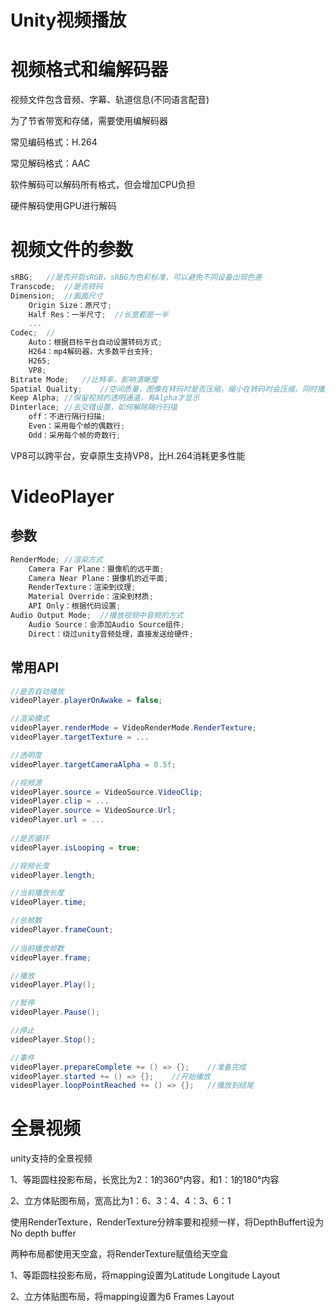 # Unity视频播放

# 视频格式和编解码器

视频文件包含音频、字幕、轨道信息(不同语言配音)

为了节省带宽和存储，需要使用编解码器

常见编码格式：H.264

常见解码格式：AAC

软件解码可以解码所有格式，但会增加CPU负担

硬件解码使用GPU进行解码



# 视频文件的参数

```C#
sRBG;	//是否开启sRGB，sRBG为色彩标准，可以避免不同设备出现色差
Transcode;	//是否转码
Dimension;	//画面尺寸
	Origin Size：原尺寸;
	Half Res：一半尺寸;	//长宽都是一半
	...
Codec;	//
	Auto：根据目标平台自动设置转码方式;
	H264：mp4解码器，大多数平台支持;
	H265;
	VP8;
Bitrate Mode;	//比特率，影响清晰度
Spatial Quality;	//空间质量，图像在转码时是否压缩，缩小在转码时会压缩，同时播放时会产生模糊
Keep Alpha;	//保留视频的透明通道，有Alpha才显示
Dinterlace;	//去交错设置，如何解除隔行扫描
	off：不进行隔行扫描;
	Even：采用每个帧的偶数行;
	Odd：采用每个帧的奇数行;
```

VP8可以跨平台，安卓原生支持VP8，比H.264消耗更多性能



# VideoPlayer

## 参数

```C#
RenderMode;	//渲染方式
	Camera Far Plane：摄像机的远平面;
	Camera Near Plane：摄像机的近平面;
	RenderTexture：渲染到纹理;
	Material Override：渲染到材质;
	API Only：根据代码设置;
Audio Output Mode;	//播放视频中音频的方式
	Audio Source：会添加Audio Source组件;
	Direct：绕过unity音频处理，直接发送给硬件;
```



## 常用API

```C#
//是否自动播放
videoPlayer.playerOnAwake = false;

//渲染模式
videoPlayer.renderMode = VideoRenderMode.RenderTexture;
videoPlayer.targetTexture = ...

//透明度
videoPlayer.targetCameraAlpha = 0.5f;

//视频源
videoPlayer.source = VideoSource.VideoClip;
videoPlayer.clip = ...
videoPlayer.source = VideoSource.Url;
videoPlayer.url = ...
    
//是否循环
videoPlayer.isLooping = true;

//视频长度
videoPlayer.length;

//当前播放长度
videoPlayer.time;

//总帧数
videoPlayer.frameCount;
    
//当前播放帧数
videoPlayer.frame;

//播放
videoPlayer.Play();

//暂停
videoPlayer.Pause();

//停止
videoPlayer.Stop();

//事件
videoPlayer.prepareComplete += () => {};	//准备完成
videoPlayer.started += () => {};	//开始播放
videoPlayer.loopPointReached += () => {};	//播放到结尾
```



# 全景视频

unity支持的全景视频

1、等距圆柱投影布局，长宽比为2：1的360°内容，和1：1的180°内容

2、立方体贴图布局，宽高比为1：6、3：4、4：3、6：1



使用RenderTexture，RenderTexture分辨率要和视频一样，将DepthBuffert设为No depth buffer

两种布局都使用天空盒，将RenderTexture赋值给天空盒

1、等距圆柱投影布局，将mapping设置为Latitude Longitude Layout

2、立方体贴图布局，将mapping设置为6 Frames Layout

